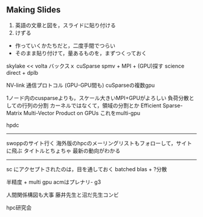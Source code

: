 ## Making Slides
1. 英語の文章と図を，スライドに貼り付ける
2. けずる
- 作っていくかたちだと，二度手間でつらい
- そのまま貼り付けて，量あるものを，まずつくっておく

skylake << volta
バックスｘ
cuSparse
spmv + MPI + (GPU)探す
science direct + dplb

NV-link 通信プロトコル (GPU-GPU間も)
cuSparseの複数gpu

 
1ノード内のcusparseよりも，スケール大きいMPI+GPUがよろしい
負荷分散としての行列の分割
カーネルではなくて，領域の分割とか
Efficient Sparse-Matrix Multi-Vector Product on GPUs
これをmulti-gpu

hpdc

**************************
swoppのサイト行く
海外版のhpcのメーリングリストもフォローして，サイトに飛ぶ
タイトルとちょちゃ
最新の動向がわかる
**************************

sc にアクセプトされたのは，目を通しておく
batched blas + ?分散

半精度 + multi gpu
acmはプレナリ-
g3

人間関係構図も大事
藤井先生と沼だ先生コンビ

hpc研究会
